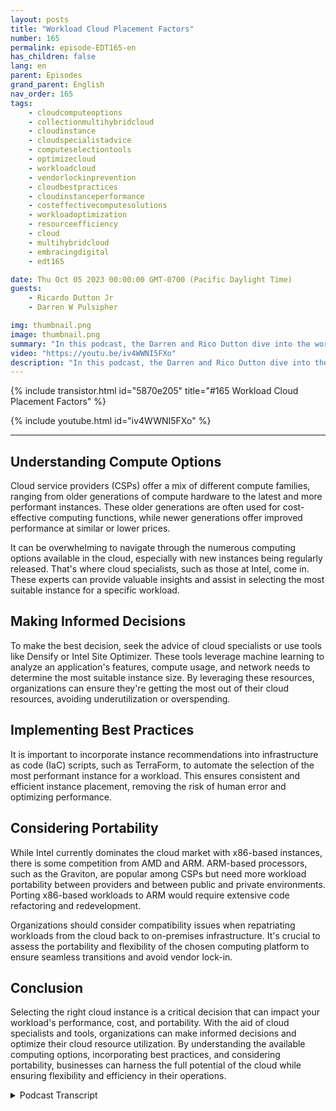 ```yaml
---
layout: posts
title: "Workload Cloud Placement Factors"
number: 165
permalink: episode-EDT165-en
has_children: false
lang: en
parent: Episodes
grand_parent: English
nav_order: 165
tags:
    - cloudcomputeoptions
    - collectionmultihybridcloud
    - cloudinstance
    - cloudspecialistadvice
    - computeselectiontools
    - optimizecloud
    - workloadcloud
    - vendorlockinprevention
    - cloudbestpractices
    - cloudinstanceperformance
    - costeffectivecomputesolutions
    - workloadoptimization
    - resourceefficiency
    - cloud
    - multihybridcloud
    - embracingdigital
    - edt165

date: Thu Oct 05 2023 00:00:00 GMT-0700 (Pacific Daylight Time)
guests:
    - Ricardo Dutton Jr
    - Darren W Pulsipher

img: thumbnail.png
image: thumbnail.png
summary: "In this podcast, the Darren and Rico Dutton dive into the world of cloud instances and the factors to consider when selecting the right instance for your workload. They discuss the different compute options available in the cloud, the importance of finding the right balance between performance and cost, and the role of cloud specialists in helping organizations make informed decisions."
video: "https://youtu.be/iv4WWNI5FXo"
description: "In this podcast, the Darren and Rico Dutton dive into the world of cloud instances and the factors to consider when selecting the right instance for your workload. They discuss the different compute options available in the cloud, the importance of finding the right balance between performance and cost, and the role of cloud specialists in helping organizations make informed decisions."
---
```


<div>
{% include transistor.html id="5870e205" title="#165 Workload Cloud Placement Factors" %}

{% include youtube.html id="iv4WWNI5FXo" %}
</div>

---

## Understanding Compute Options

Cloud service providers (CSPs) offer a mix of different compute families, ranging from older generations of compute hardware to the latest and more performant instances. These older generations are often used for cost-effective computing functions, while newer generations offer improved performance at similar or lower prices.

It can be overwhelming to navigate through the numerous computing options available in the cloud, especially with new instances being regularly released. That's where cloud specialists, such as those at Intel, come in. These experts can provide valuable insights and assist in selecting the most suitable instance for a specific workload.

## Making Informed Decisions

To make the best decision, seek the advice of cloud specialists or use tools like Densify or Intel Site Optimizer. These tools leverage machine learning to analyze an application's features, compute usage, and network needs to determine the most suitable instance size. By leveraging these resources, organizations can ensure they're getting the most out of their cloud resources, avoiding underutilization or overspending.

## Implementing Best Practices

It is important to incorporate instance recommendations into infrastructure as code (IaC) scripts, such as TerraForm, to automate the selection of the most performant instance for a workload. This ensures consistent and efficient instance placement, removing the risk of human error and optimizing performance.

## Considering Portability

While Intel currently dominates the cloud market with x86-based instances, there is some competition from AMD and ARM. ARM-based processors, such as the Graviton, are popular among CSPs but need more workload portability between providers and between public and private environments. Porting x86-based workloads to ARM would require extensive code refactoring and redevelopment.

Organizations should consider compatibility issues when repatriating workloads from the cloud back to on-premises infrastructure. It's crucial to assess the portability and flexibility of the chosen computing platform to ensure seamless transitions and avoid vendor lock-in.

## Conclusion

Selecting the right cloud instance is a critical decision that can impact your workload's performance, cost, and portability. With the aid of cloud specialists and tools, organizations can make informed decisions and optimize their cloud resource utilization. By understanding the available computing options, incorporating best practices, and considering portability, businesses can harness the full potential of the cloud while ensuring flexibility and efficiency in their operations.



<details>
<summary> Podcast Transcript </summary>

<p></p>

</details>
